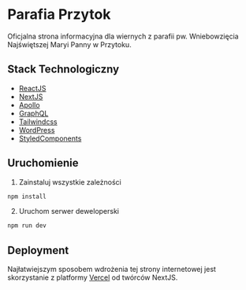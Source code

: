 # Parafia Przytok

Oficjalna strona informacyjna dla wiernych z parafii pw. Wniebowzięcia Najświętszej Maryi Panny w Przytoku.

## Stack Technologiczny

- [ReactJS](https://pl.reactjs.org/)
- [NextJS](https://nextjs.org/)
- [Apollo](https://www.apollographql.com/)
- [GraphQL](https://graphql.org/)
- [Tailwindcss](https://tailwindcss.com/)
- [WordPress](https://pl.wordpress.org/)
- [StyledComponents](https://styled-components.com/)

## Uruchomienie

1. Zainstaluj wszystkie zależności
```bash
npm install
```
2. Uruchom serwer deweloperski
```bash
npm run dev
```

## Deployment

Najłatwiejszym sposobem wdrożenia tej strony internetowej jest skorzystanie z platformy [Vercel](https://vercel.com/) od twórców NextJS.
